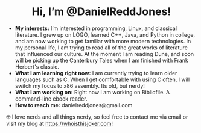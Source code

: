 <center><h1>Hi, I’m @DanielReddJones!</h1></center>

<ul>
<li> <b>My interests:</b> I’m interested in programming, Linux, and classical literature. I grew up on LOGO, learned C++, Java, and Python in college, and am now working to get familiar with more modern technologies. In my personal life, I am trying to read all of the great works of literature that influenced our culture. At the moment I am reading Dune, and soon will be picking up the Canterbury Tales when I am finished with Frank Herbert's classic.</li> 

<li> <b>What I am learning right now:</b> I am currently trying to learn older languages such as C. When I get comfortable with using C often, I will switch my focus to x86 assembly. Its old, but nerdy! </li>

<li> <b>What I am working on:</b> Right now I am working on Bibliofile. A command-line ebook reader. </li>

<li> <b>How to reach me:</b> danielreddjones@gmail.com </li>
</ul>

 🤓 I love nerds and all things nerdy, so feel free to contact me via email or visit my blog at https://whoisthisjoker.com!
